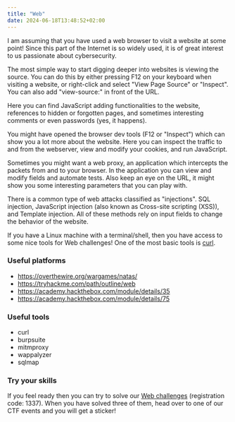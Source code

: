 ```yaml
---
title: "Web"
date: 2024-06-18T13:48:52+02:00
---
```


I am assuming that you have used a web browser to visit a website
at some point! Since this part of the Internet is so widely used,
it is of great interest to us passionate about cybersecurity.

The most simple way to start digging deeper into websites is
viewing the source. You can do this by either pressing F12 on
your keyboard when visiting a website, or right-click and select
"View Page Source" or "Inspect". You can also add "view-source:"
in front of the URL.

Here you can find JavaScript adding functionalities to the website, references
to hidden or forgotten pages, and sometimes interesting comments or even
passwords (yes, it happens).

You might have opened the browser dev tools (F12 or "Inspect") which
can show you a lot more about the website. Here you can inspect the
traffic to and from the webserver, view and modify your cookies, and
run JavaScript.

Sometimes you might want a web proxy, an application which intercepts the
packets from and to your browser. In the application you can view and modify
fields and automate tests.  Also keep an eye on the URL, it might show you some
interesting parameters that you can play with.

There is a common type of web attacks classified as "injections".
SQL injection, JavaScript injection (also known as Cross-site scripting (XSS)),
and Template injection. All of these methods rely on input fields to
change the behavior of the website.

If you have a Linux machine with a terminal/shell, then you have access
to some nice tools for Web challenges! One of the most basic tools is
[curl](https://www.man7.org/linux/man-pages/man1/curl.1.html).

### Useful platforms
- https://overthewire.org/wargames/natas/
- https://tryhackme.com/path/outline/web
- https://academy.hackthebox.com/module/details/35
- https://academy.hackthebox.com/module/details/75

### Useful tools
- curl
- burpsuite
- mitmproxy
- wappalyzer
- sqlmap

### Try your skills
If you feel ready then you can try to solve our [Web
challenges](http://intro.kauotic.se) (registration code: 1337).
When you have solved three of them, head over to one of our CTF events
and you will get a sticker!
